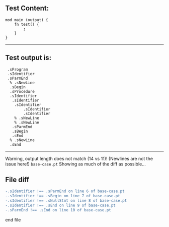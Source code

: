 
Test Content: 
-------------------------
```
mod main (output) {
    fn test() {
        ;
    }
}
```
------------------------
Test output is: 
-------------------------
```
 .sProgram
 .sIdentifier
 .sParmEnd
  % .sNewLine
  .sBegin
  .sProcedure
  .sIdentifier
   .sIdentifier
    .sIdentifier
        .sIdentifier
        .sIdentifier
    % .sNewLine
    % .sNewLine
   .sParmEnd
   .sBegin
   .sEnd
  % .sNewLine
  .sEnd

```
------------------------
Warning, output length does not match (14 vs 11)!  (Newlines are not the issue here!) `base-case.pt`
Showing as much of the diff as possible...

File diff
-------------------------
```diff
-.sIdentifier !== .sParmEnd on line 6 of base-case.pt
-.sIdentifier !== .sBegin on line 7 of base-case.pt
-.sIdentifier !== .sNullStmt on line 8 of base-case.pt
-.sIdentifier !== .sEnd on line 9 of base-case.pt
-.sParmEnd !== .sEnd on line 10 of base-case.pt

```
end file
